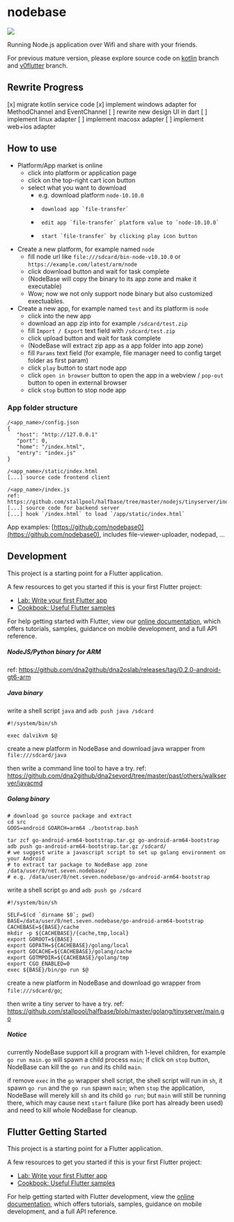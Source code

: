 # nodebase

<img src="https://raw.githubusercontent.com/wiki/dna2github/NodeBase/images/log.png" />

Running Node.js application over Wifi and share with your friends.

For previous mature version, please explore source code on
 <a href="https://github.com/dna2github/NodeBase/tree/kotlin">kotlin</a> branch and
 <a href="https://github.com/dna2github/NodeBase/tree/v0flutter">v0flutter</a> branch.

## Rewrite Progress

[x] migrate kotlin service code
[x] implement windows adapter for MethodChannel and EventChannel
[ ] rewrite new design UI in dart
[ ] implement linux adapter
[ ] implement macosx adapter
[ ] implement web+ios adapter

## How to use

- Platform/App market is online
  - click into platform or application page
  - click on the top-right cart icon button
  - select what you want to download
     - e.g. download platform `node-10.10.0`
     -      download app `file-transfer`
     -      edit app `file-transfer` platform value to `node-10.10.0`
     -      start `file-transfer` by clicking play icon button
- Create a new platform, for example named `node`
  - fill node url like `file:///sdcard/bin-node-v10.10.0` or `https://example.com/latest/arm/node`
  - click download button and wait for task complete
  - (NodeBase will copy the binary to its app zone and make it executable)
  - Wow; now we not only support node binary but also customized exectuables.
- Create a new app, for example named `test` and its platform is `node`
  - click into the new app
  - download an app zip into for example `/sdcard/test.zip`
  - fill `Import / Export` text field with `/sdcard/test.zip` 
  - click upload button and wait for task complete
  - (NodeBase will extract zip app as a app folder into app zone)
  - fill `Params` text field (for example, file manager need to config target folder as first param)
  - click `play` button to start node app
  - click `open in browser` button to open the app in a webview / `pop-out` button to open in external browser
  - click `stop` button to stop node app

### App folder structure

```
/<app_name>/config.json
{
   "host": "http://127.0.0.1"
   "port": 0,
   "home": "/index.html",
   "entry": "index.js"
}

/<app_name>/static/index.html
[...] source code frontend client

/<app_name>/index.js
ref: https://github.com/stallpool/halfbase/tree/master/nodejs/tinyserver/index.js
[...] source code for backend server
[...] hook `/index.html` to load `/app/static/index.html`
```

App examples: [https://github.com/nodebase0](https://github.com/nodebase0), includes file-viewer-uploader, nodepad, ...


## Development

This project is a starting point for a Flutter application.

A few resources to get you started if this is your first Flutter project:

- [Lab: Write your first Flutter app](https://flutter.dev/docs/get-started/codelab)
- [Cookbook: Useful Flutter samples](https://flutter.dev/docs/cookbook)

For help getting started with Flutter, view our
[online documentation](https://flutter.dev/docs), which offers tutorials,
samples, guidance on mobile development, and a full API reference.

##### NodeJS/Python binary for ARM

ref: https://github.com/dna2github/dna2oslab/releases/tag/0.2.0-android-gt6-arm

##### Java binary

write a shell script `java` and `adb push java /sdcard`
```
#!/system/bin/sh

exec dalvikvm $@
```

create a new platform in NodeBase and download java wrapper from `file:///sdcard/java`

then write a command line tool to have a try. ref: https://github.com/dna2github/dna2sevord/tree/master/past/others/walkserver/javacmd

##### Golang binary

```
# download go source package and extract
cd src
GOOS=android GOARCH=arm64 ./bootstrap.bash

tar zcf go-android-arm64-bootstrap.tar.gz go-android-arm64-bootstrap
adb push go-android-arm64-bootstrap.tar.gz /sdcard/
# we suggest write a javascript script to set up golang environment on your Android
# to extract tar package to NodeBase app zone /data/user/0/net.seven.nodebase/
# e.g. /data/user/0/net.seven.nodebase/go-android-arm64-bootstrap
```

write a shell script `go` and `adb push go /sdcard`

```
#!/system/bin/sh

SELF=$(cd `dirname $0`; pwd)
BASE=/data/user/0/net.seven.nodebase/go-android-arm64-bootstrap
CACHEBASE=${BASE}/cache
mkdir -p ${CACHEBASE}/{cache,tmp,local}
export GOROOT=${BASE}
export GOPATH=${CACHEBASE}/golang/local
export GOCACHE=${CACHEBASE}/golang/cache
export GOTMPDIR=${CACHEBASE}/golang/tmp
export CGO_ENABLED=0
exec ${BASE}/bin/go run $@
```

create a new platform in NodeBase and download go wrapper from `file:///sdcard/go`;

then write a tiny server to have a try. ref: https://github.com/stallpool/halfbase/blob/master/golang/tinyserver/main.go

##### Notice

currently NodeBase support kill a program with 1-level children, for example `go run main.go` will spawn a child process `main`;
if click on `stop` button, NodeBase can kill the `go run` and its child `main`.

if remove `exec` in the `go` wrapper shell script, the shell script will run in `sh`, it spawn `go run` and the `go run` spawn `main`;
when `stop` the application, NodeBase will merely kill `sh` and its child `go run`; but `main` will still be running there,
which may cause next `start` failure (like port has already been used) and need to kill whole NodeBase for cleanup.

## Flutter Getting Started

This project is a starting point for a Flutter application.

A few resources to get you started if this is your first Flutter project:

- [Lab: Write your first Flutter app](https://docs.flutter.dev/get-started/codelab)
- [Cookbook: Useful Flutter samples](https://docs.flutter.dev/cookbook)

For help getting started with Flutter development, view the
[online documentation](https://docs.flutter.dev/), which offers tutorials,
samples, guidance on mobile development, and a full API reference.

